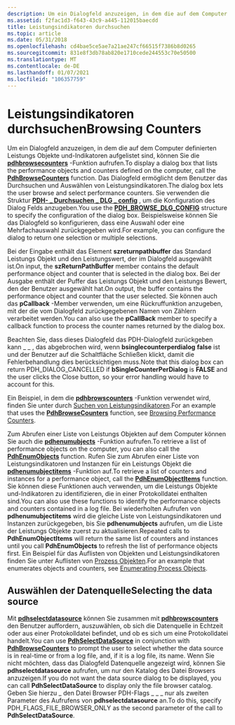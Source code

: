 ```yaml
---
description: Um ein Dialogfeld anzuzeigen, in dem die auf dem Computer definierten Leistungs Objekte und-Indikatoren aufgelistet sind, können Sie die pdhbrowsecounters-Funktion aufrufen.
ms.assetid: f2fac1d3-f643-43c9-a445-112015baecdd
title: Leistungsindikatoren durchsuchen
ms.topic: article
ms.date: 05/31/2018
ms.openlocfilehash: cd4bae5ce5ae7a21ae247cf66515f7386b8d0265
ms.sourcegitcommit: 831e8f3db78ab820e1710cede244553c70e50500
ms.translationtype: MT
ms.contentlocale: de-DE
ms.lasthandoff: 01/07/2021
ms.locfileid: "106357759"
---
```

# <a name="browsing-counters"></a><span data-ttu-id="6bbf8-103">Leistungsindikatoren durchsuchen</span><span class="sxs-lookup"><span data-stu-id="6bbf8-103">Browsing Counters</span></span>

<span data-ttu-id="6bbf8-104">Um ein Dialogfeld anzuzeigen, in dem die auf dem Computer definierten Leistungs Objekte und-Indikatoren aufgelistet sind, können Sie die [**pdhbrowsecounters**](/windows/desktop/api/Pdh/nf-pdh-pdhbrowsecountersa) -Funktion aufrufen.</span><span class="sxs-lookup"><span data-stu-id="6bbf8-104">To display a dialog box that lists the performance objects and counters defined on the computer, call the [**PdhBrowseCounters**](/windows/desktop/api/Pdh/nf-pdh-pdhbrowsecountersa) function.</span></span> <span data-ttu-id="6bbf8-105">Das Dialogfeld ermöglicht dem Benutzer das Durchsuchen und Auswählen von Leistungsindikatoren.</span><span class="sxs-lookup"><span data-stu-id="6bbf8-105">The dialog box lets the user browse and select performance counters.</span></span> <span data-ttu-id="6bbf8-106">Sie verwenden die Struktur [**PDH- \_ Durchsuchen \_ DLG \_ config**](/windows/win32/api/pdh/ns-pdh-pdh_browse_dlg_config_a) , um die Konfiguration des Dialog Felds anzugeben.</span><span class="sxs-lookup"><span data-stu-id="6bbf8-106">You use the [**PDH\_BROWSE\_DLG\_CONFIG**](/windows/win32/api/pdh/ns-pdh-pdh_browse_dlg_config_a) structure to specify the configuration of the dialog box.</span></span> <span data-ttu-id="6bbf8-107">Beispielsweise können Sie das Dialogfeld so konfigurieren, dass eine Auswahl oder eine Mehrfachauswahl zurückgegeben wird.</span><span class="sxs-lookup"><span data-stu-id="6bbf8-107">For example, you can configure the dialog to return one selection or multiple selections.</span></span>

<span data-ttu-id="6bbf8-108">Bei der Eingabe enthält das Element **szreturnpathbuffer** das Standard Leistungs Objekt und den Leistungswert, der im Dialogfeld ausgewählt ist.</span><span class="sxs-lookup"><span data-stu-id="6bbf8-108">On input, the **szReturnPathBuffer** member contains the default performance object and counter that is selected in the dialog box.</span></span> <span data-ttu-id="6bbf8-109">Bei der Ausgabe enthält der Puffer das Leistungs Objekt und den Leistungs Bewert, den der Benutzer ausgewählt hat.</span><span class="sxs-lookup"><span data-stu-id="6bbf8-109">On output, the buffer contains the performance object and counter that the user selected.</span></span> <span data-ttu-id="6bbf8-110">Sie können auch das **pCallback** -Member verwenden, um eine Rückruffunktion anzugeben, mit der die vom Dialogfeld zurückgegebenen Namen von Zählern verarbeitet werden.</span><span class="sxs-lookup"><span data-stu-id="6bbf8-110">You can also use the **pCallBack** member to specify a callback function to process the counter names returned by the dialog box.</span></span>

<span data-ttu-id="6bbf8-111">Beachten Sie, dass dieses Dialogfeld das PDH-Dialogfeld zurückgeben kann \_ \_ , das abgebrochen wird, wenn **bsinglecounterperdialog** **false** ist und der Benutzer auf die Schaltfläche Schließen klickt, damit die Fehlerbehandlung dies berücksichtigen muss.</span><span class="sxs-lookup"><span data-stu-id="6bbf8-111">Note that this dialog box can return PDH\_DIALOG\_CANCELLED if **bSingleCounterPerDialog** is **FALSE** and the user clicks the Close button, so your error handling would have to account for this.</span></span>

<span data-ttu-id="6bbf8-112">Ein Beispiel, in dem die [**pdhbrowscounters**](/windows/desktop/api/Pdh/nf-pdh-pdhbrowsecountersa) -Funktion verwendet wird, finden Sie unter durch [Suchen von Leistungsindikatoren](browsing-performance-counters.md).</span><span class="sxs-lookup"><span data-stu-id="6bbf8-112">For an example that uses the [**PdhBrowseCounters**](/windows/desktop/api/Pdh/nf-pdh-pdhbrowsecountersa) function, see [Browsing Performance Counters](browsing-performance-counters.md).</span></span>

<span data-ttu-id="6bbf8-113">Zum Abrufen einer Liste von Leistungs Objekten auf dem Computer können Sie auch die [**pdhenumubjects**](/windows/desktop/api/Pdh/nf-pdh-pdhenumobjectsa) -Funktion aufrufen.</span><span class="sxs-lookup"><span data-stu-id="6bbf8-113">To retrieve a list of performance objects on the computer, you can also call the [**PdhEnumObjects**](/windows/desktop/api/Pdh/nf-pdh-pdhenumobjectsa) function.</span></span> <span data-ttu-id="6bbf8-114">Rufen Sie zum Abrufen einer Liste von Leistungsindikatoren und Instanzen für ein Leistungs Objekt die [**pdhenumubjectitems**](/windows/desktop/api/Pdh/nf-pdh-pdhenumobjectitemsa) -Funktion auf.</span><span class="sxs-lookup"><span data-stu-id="6bbf8-114">To retrieve a list of counters and instances for a performance object, call the [**PdhEnumObjectItems**](/windows/desktop/api/Pdh/nf-pdh-pdhenumobjectitemsa) function.</span></span> <span data-ttu-id="6bbf8-115">Sie können diese Funktionen auch verwenden, um die Leistungs Objekte und-Indikatoren zu identifizieren, die in einer Protokolldatei enthalten sind.</span><span class="sxs-lookup"><span data-stu-id="6bbf8-115">You can also use these functions to identify the performance objects and counters contained in a log file.</span></span> <span data-ttu-id="6bbf8-116">Bei wiederholten Aufrufen von **pdhenumubjectitems** wird die gleiche Liste von Leistungsindikatoren und Instanzen zurückgegeben, bis Sie **pdhenumubjects** aufrufen, um die Liste der Leistungs Objekte zuerst zu aktualisieren.</span><span class="sxs-lookup"><span data-stu-id="6bbf8-116">Repeated calls to **PdhEnumObjectItems** will return the same list of counters and instances until you call **PdhEnumObjects** to refresh the list of performance objects first.</span></span> <span data-ttu-id="6bbf8-117">Ein Beispiel für das Auflisten von Objekten und Leistungsindikatoren finden Sie unter Auflisten von [Prozess Objekten](enumerating-process-objects.md).</span><span class="sxs-lookup"><span data-stu-id="6bbf8-117">For an example that enumerates objects and counters, see [Enumerating Process Objects](enumerating-process-objects.md).</span></span>

## <a name="selecting-the-data-source"></a><span data-ttu-id="6bbf8-118">Auswählen der Datenquelle</span><span class="sxs-lookup"><span data-stu-id="6bbf8-118">Selecting the data source</span></span>

<span data-ttu-id="6bbf8-119">Mit [**pdhselectdatasource**](/windows/desktop/api/Pdh/nf-pdh-pdhselectdatasourcea) können Sie zusammen mit [**pdhbrowscounters**](/windows/desktop/api/Pdh/nf-pdh-pdhbrowsecountersa) den Benutzer auffordern, auszuwählen, ob sich die Datenquelle in Echtzeit oder aus einer Protokolldatei befindet, und ob es sich um eine Protokolldatei handelt.</span><span class="sxs-lookup"><span data-stu-id="6bbf8-119">You can use [**PdhSelectDataSource**](/windows/desktop/api/Pdh/nf-pdh-pdhselectdatasourcea) in conjunction with [**PdhBrowseCounters**](/windows/desktop/api/Pdh/nf-pdh-pdhbrowsecountersa) to prompt the user to select whether the data source is in real-time or from a log file, and, if it is a log file, its name.</span></span> <span data-ttu-id="6bbf8-120">Wenn Sie nicht möchten, dass das Dialogfeld Datenquelle angezeigt wird, können Sie **pdhselectdatasource** aufrufen, um nur den Katalog des Datei Browsers anzuzeigen.</span><span class="sxs-lookup"><span data-stu-id="6bbf8-120">If you do not want the data source dialog to be displayed, you can call **PdhSelectDataSource** to display only the file browser catalog.</span></span> <span data-ttu-id="6bbf8-121">Geben Sie hierzu \_ den Datei Browser PDH-Flags \_ \_ \_ nur als zweiten Parameter des Aufrufens von **pdhselectdatasource** an.</span><span class="sxs-lookup"><span data-stu-id="6bbf8-121">To do this, specify PDH\_FLAGS\_FILE\_BROWSER\_ONLY as the second parameter of the call to **PdhSelectDataSource**.</span></span>

 

 



